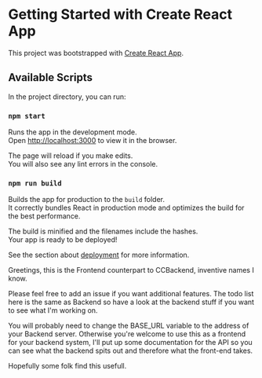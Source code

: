 # Getting Started with Create React App

This project was bootstrapped with [Create React App](https://github.com/facebook/create-react-app).

## Available Scripts

In the project directory, you can run:

### `npm start`

Runs the app in the development mode.\
Open [http://localhost:3000](http://localhost:3000) to view it in the browser.

The page will reload if you make edits.\
You will also see any lint errors in the console.

### `npm run build`

Builds the app for production to the `build` folder.\
It correctly bundles React in production mode and optimizes the build for the best performance.

The build is minified and the filenames include the hashes.\
Your app is ready to be deployed!

See the section about [deployment](https://facebook.github.io/create-react-app/docs/deployment) for more information.

Greetings, this is the Frontend counterpart to CCBackend, inventive names I know. 

Please feel free to add an issue if you want additional features. The todo list here is the same as Backend so have a look at the backend stuff if you want to see what I'm working on. 

You will probably need to change the BASE_URL variable to the address of your Backend server. Otherwise you're welcome to use this as a frontend for your backend system, I'll put up some documentation for the API so you can see what the backend spits out and therefore what the front-end takes.

Hopefully some folk find this usefull.

